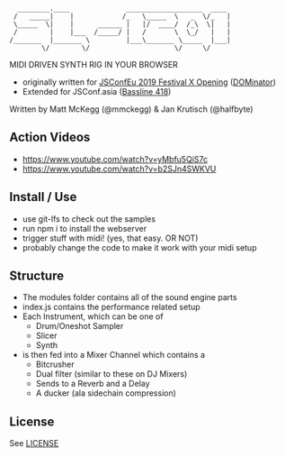 
```
  ________.____              ___________________  ____ 
 /   _____|    |            /_   \_____  \   _  \/_   |
 \_____  \|    |      ______ |   |/  ____/  /_\  \|   |
 /        |    |___  /_____/ |   /       \  \_/   |   |
/_______  |_______ \         |___\_______ \_____  |___|
        \/        \/                     \/     \/     
```

MIDI DRIVEN SYNTH RIG IN YOUR BROWSER

- originally written for [JSConfEu 2019 Festival X Opening](https://youtu.be/o1rzsna263c?t=1222) ([DOMinator](https://github.com/livejs/DOMinator))
- Extended for JSConf.asia ([Bassline 418](https://github.com/livejs/bassline418))

Written by Matt McKegg (@mmckegg) & Jan Krutisch (@halfbyte)

## Action Videos

- https://www.youtube.com/watch?v=yMbfu5QiS7c
- https://www.youtube.com/watch?v=b2SJn4SWKVU

## Install / Use

- use git-lfs to check out the samples
- run npm i to install the webserver
- trigger stuff with midi! (yes, that easy. OR NOT)
- probably change the code to make it work with your midi setup

## Structure

- The modules folder contains all of the sound engine parts
- index.js contains the performance related setup
- Each Instrument, which can be one of
  - Drum/Oneshot Sampler
  - Slicer
  - Synth
- is then fed into a Mixer Channel which contains a
  - Bitcrusher
  - Dual filter (similar to these on DJ Mixers)
  - Sends to a Reverb and a Delay
  - A ducker (ala sidechain compression)

## License

See [LICENSE](LICENSE)
